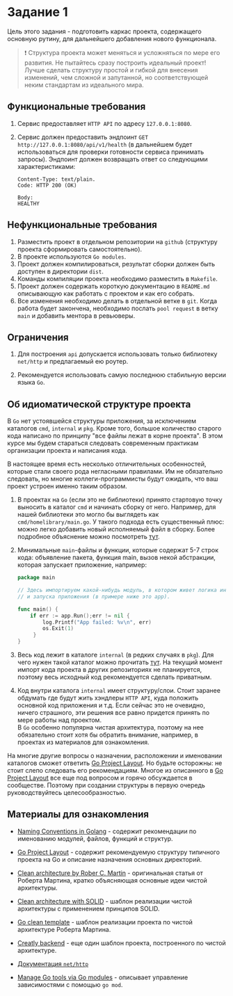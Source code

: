 # Задание 1

Цель этого задания - подготовить каркас проекта, содержащего основную рутину,
для дальнейшего добавления нового функционала.

> :exclamation: Структура проекта может меняться и усложняться по мере его
развития. Не пытайтесь сразу построить идеальный проект! Лучше сделать структуру
простой и гибкой для внесения изменений, чем сложной и запутанной, но
соответствующей неким стандартам из идеального мира.

## Функциональные требования

1. Сервис предоставляет `HTTP API` по адресу `127.0.0.1:8080`.

1. Сервис должен предоставить эндпоинт `GET http://127.0.0.1:8080/api/v1/health`
   (в дальнейшем будет использоваться для проверки готовности сервиса принимать
   запросы). Эндпоинт должен возвращать ответ со следующими характеристиками:

   ```text
   Content-Type: text/plain.
   Code: HTTP 200 (OK)

   Body:
   HEALTHY
   ```

## Нефункциональные требования

1. Разместить проект в отдельном репозитории на `github`
   (структуру проекта сформировать самостоятельно).
1. В проекте используются `Go modules`.
1. Проект должен компилироваться, результат сборки должен быть доступен
   в директории `dist`.
1. Команды компиляции проекта необходимо разместить в `Makefile`.
1. Проект должен содержать короткую документацию в `README.md` описывающую
   как работать с проектом и как его собрать.
1. Все изменения необходимо делать в отдельной ветке в `git`.
   Когда работа будет закончена, необходимо послать `pool request` в ветку `main`
   и добавить ментора в ревьюверы.

## Ограничения

1. Для построения `api` допускается использовать только библиотеку `net/http`
   и предлагаемый ею роутер.

1. Рекомендуется использовать самую последнюю стабильную версии языка `Go`.

## Об идиоматической структуре проекта

В `Go` нет устоявшейся структуры приложения, за исключением каталогов `cmd`,
`internal` и `pkg`. Кроме того, большое количество старого кода написано по
принципу "все файлы лежат в корне проекта". В этом курсе мы будем стараться
следовать современным практикам организации проекта и написания кода.  

В настоящее время есть несколько отличительных особенностей, которые стали своего
рода негласными правилами. Им не обязательно следовать, но многие
коллеги-программисты будут ожидать, что ваш проект устроен именно таким образом.

1. В проектах на `Go` (если это не библиотеки) принято стартовую точку выносить
   в каталог `cmd` и начинать сборку от него. Например, для нашей библиотеки это
   могло бы выглядеть как `cmd/homelibrary/main.go`. У такого подхода есть
   существенный плюс: можно легко добавить новый исполняемый файл в сборку.
   Более подробное объяснение можно посмотреть [тут][structure-why-cmd].

1. Минимальные `main`-файлы и функции, которые содержат 5-7 строк кода:
   объявление пакета, функция main, вызов некой абстракции, которая запускает
   приложение, например:

   ```go
   package main

   // Здесь импортируем какой-нибудь модуль, в котором живет логика инициализации
   // и запуска приложения (в примере ниже это app).

   func main() {
       if err := app.Run();err != nil {
           log.Printf("App failed: %v\n", err)
           os.Exit(1)
        }
   }
   ```

1. Весь код лежит в каталоге `internal` (в редких случаях в `pkg`). Для чего
   нужен такой каталог можно прочитать [тут][structure-why-internal]. На текущий
   момент импорт кода проекта в других репозиториях не планируется, поэтому весь
   исходный код рекомендуется сделать приватным.

1. Код внутри каталога `internal` имеет структуру/слои. Стоит заранее обдумать
   где будут жить хэндлеры `HTTP API`, куда положить основной код приложения и
   т.д. Если сейчас это не очевидно, ничего страшного, эти решения все равно
   придется принять по мере работы над проектом.  
   В `Go` особенно популярна чистая архитектура, поэтому на нее обязательно
   стоит хотя бы обратить внимание, например, в проектах из материалов для
   ознакомления.

На многие другие вопросы о назначении, расположении и именовании каталогов сможет
ответить [Go Project Layout][project-layout]. Но будьте осторожны: не стоит слепо
следовать его рекомендациям. Многое из описанного в
[Go Project Layout][project-layout] все еще под вопросом и горячо обсуждается
в сообществе. Поэтому при создании структуры в первую очередь руководствуйтесь
целесообразностью.

## Материалы для ознакомления

- [Naming Conventions in Golang][naming-convention] - содержит рекомендации
  по именованию модулей, файлов, функций и структур.

- [Go Project Layout](https://github.com/golang-standards/project-layout) -
  содержит рекомендуемую структуру типичного проекта на Go и описание назначения
  основных директорий.

- [Clean architecture by Rober C. Martin][clean-arch-martin] - оригинальная
  статья от Роберта Мартина, кратко объясняющая основные идеи чистой архитектуры.

- [Clean architecture with SOLID][clean-solid] - шаблон реализации чистой
  архитектуры с применением принципов SOLID.

- [Go clean template](https://github.com/evrone/go-clean-template) -
  шаблон реализации проекта по чистой архитектуре Роберта Мартина.

- [Creatly backend](https://github.com/Creatly/creatly-backend) -
  еще один шаблон проекта, построенного по чистой архитектуре.

- [Документация `net/http`](https://pkg.go.dev/net/http)

- [Manage Go tools via Go modules][go-tools-go-mod] - описывает управление
  зависимостями с помощью `go mod`.

[structure-why-cmd]: https://github.com/golang-standards/project-layout?tab=readme-ov-file#cmd
[structure-why-internal]: https://github.com/golang-standards/project-layout?tab=readme-ov-file#internal
[project-layout]: https://github.com/golang-standards/project-layout
[naming-convention]: https://www.mohitkhare.com/blog/go-naming-conventions/
[clean-arch-martin]: https://blog.cleancoder.com/uncle-bob/2011/11/22/Clean-Architecture.html
[clean-solid]: https://github.com/DoWithLogic/golang-clean-architecture
[go-tools-go-mod]: https://marcofranssen.nl/manage-go-tools-via-go-modules
